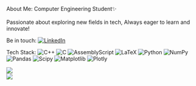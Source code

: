 About Me:
Computer Engineering Student✨<br><br>Passionate about exploring new fields in tech, Always eager to learn and innovate!


Be in touch:
[![LinkedIn](https://img.shields.io/badge/LinkedIn-%230077B5.svg?logo=linkedin&logoColor=white)](https://linkedin.com/in/niloufar-mortazavi) 

Tech Stack:
![C++](https://img.shields.io/badge/c++-%2300599C.svg?style=flat&logo=c%2B%2B&logoColor=white) ![C](https://img.shields.io/badge/c-%2300599C.svg?style=flat&logo=c&logoColor=white) ![AssemblyScript](https://img.shields.io/badge/assembly%20script-%23000000.svg?style=flat&logo=assemblyscript&logoColor=white) ![LaTeX](https://img.shields.io/badge/latex-%23008080.svg?style=flat&logo=latex&logoColor=white) ![Python](https://img.shields.io/badge/python-3670A0?style=flat&logo=python&logoColor=ffdd54) ![NumPy](https://img.shields.io/badge/numpy-%23013243.svg?style=flat&logo=numpy&logoColor=white) ![Pandas](https://img.shields.io/badge/pandas-%23150458.svg?style=flat&logo=pandas&logoColor=white) ![Scipy](https://img.shields.io/badge/SciPy-%230C55A5.svg?style=flat&logo=scipy&logoColor=%white) ![Matplotlib](https://img.shields.io/badge/Matplotlib-%23ffffff.svg?style=flat&logo=Matplotlib&logoColor=black) ![Plotly](https://img.shields.io/badge/Plotly-%233F4F75.svg?style=flat&logo=plotly&logoColor=white)

![](https://github-readme-streak-stats.herokuapp.com/?user=theniloufar&theme=dark&hide_border=false)<br/>
![](https://github-readme-stats.vercel.app/api/top-langs/?username=theniloufar&theme=dark&hide_border=false&include_all_commits=true&count_private=true&layout=compact)
